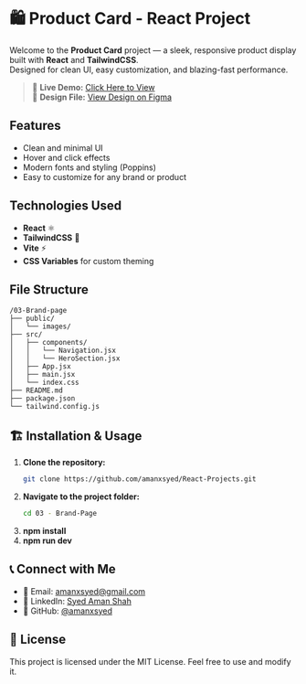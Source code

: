 # 🛍️ Product Card - React Project

Welcome to the **Product Card** project — a sleek, responsive product display built with **React** and **TailwindCSS**.  
Designed for clean UI, easy customization, and blazing-fast performance.

> 🚀 **Live Demo:** [Click Here to View](https://productcard-lyart.vercel.app/)  
> 🎨 **Design File:** [View Design on Figma](https://www.figma.com/design/rephrU2FVgN8MFz6XhnP51/Learn-React-with-10-Projects?node-id=0-1&p=f&t=DKFDven1aA5H3yd7-0)


## Features
- Clean and minimal UI
- Hover and click effects
- Modern fonts and styling (Poppins)
- Easy to customize for any brand or product

## Technologies Used
- **React** ⚛️
- **TailwindCSS** 🎨
- **Vite** ⚡
- **CSS Variables** for custom theming

## File Structure
```
/03-Brand-page
├── public/
│   └── images/
├── src/
│   ├── components/
│   │   └── Navigation.jsx
│   │   └── HeroSection.jsx
│   ├── App.jsx
│   ├── main.jsx
│   └── index.css
├── README.md
├── package.json
└── tailwind.config.js
```

## 🏗 Installation & Usage
1. **Clone the repository:**
   ```sh
   git clone https://github.com/amanxsyed/React-Projects.git
   ```
2. **Navigate to the project folder:**
   ```sh
   cd 03 - Brand-Page
   ```
3. **npm install**
4. **npm run dev**


## 📞 Connect with Me
- 📧 Email: [amanxsyed@gmail.com](mailto:amanxsyed@gmail.com)
- 💼 LinkedIn: [Syed Aman Shah](https://www.linkedin.com/in/amanxsyed)
- 🐙 GitHub: [@amanxsyed](https://github.com/amanxsyed)

## 📝 License
This project is licensed under the MIT License. Feel free to use and modify it.